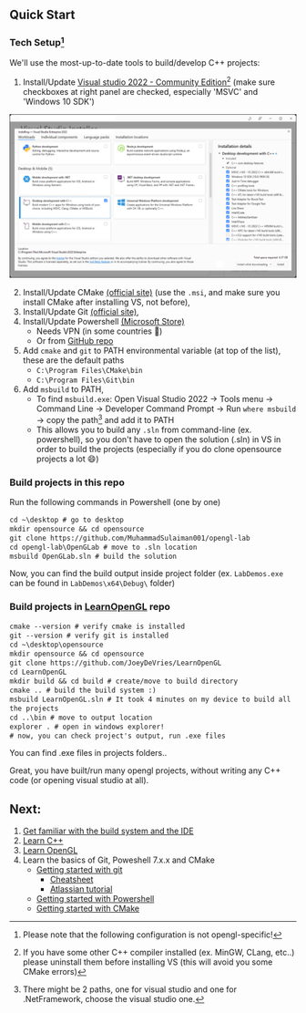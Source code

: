 ## Quick Start

### Tech Setup[^1]

We'll use the most-up-to-date tools to build/develop C++ projects:

1. Install/Update [Visual studio 2022 - Community Edition](https://visualstudio.microsoft.com/downloads/)[^2] (make sure checkboxes at right panel are checked, especially 'MSVC' and 'Windows 10 SDK')

![vs2022-installer-workloads](./../res/vs2022-installer-workloads.png)

2. Install/Update CMake [(official site)](https://cmake.org/download/) (use the `.msi`, and make sure you install CMake after installing VS, not before),
3. Install/Update Git [(official site)](https://git-scm.com/downloads),
4. Install/Update Powershell [(Microsoft Store)](https://apps.microsoft.com/store/detail/powershell/9MZ1SNWT0N5D)
    - Needs VPN (in some countries :thinking:)
    - Or from [GitHub repo](https://github.com/PowerShell/PowerShell/releases)
5. Add `cmake` and `git` to PATH environmental variable (at top of the list), these are the default paths
    * `C:\Program Files\CMake\bin`
    * `C:\Program Files\Git\bin`
6. Add `msbuild` to PATH,
    - To find `msbuild.exe`: Open Visual Studio 2022 -> Tools menu -> Command Line -> Developer Command Prompt -> Run `where msbuild` -> copy the path[^3] and add it to PATH
    - This allows you to build any `.sln` from command-line (ex. powershell), so you don't have to open the solution (.sln) in VS in order to build the projects (especially if you do clone opensource projects a lot :smile:)

### Build projects in this repo

Run the following commands in Powershell (one by one)

```
cd ~\desktop # go to desktop
mkdir opensource && cd opensource
git clone https://github.com/MuhammadSulaiman001/opengl-lab
cd opengl-lab\OpenGLab # move to .sln location
msbuild OpenGLab.sln # build the solution
```

Now, you can find the build output inside project folder (ex. `LabDemos.exe` can be found in `LabDemos\x64\Debug\` folder)

### Build projects in [LearnOpenGL](https://github.com/JoeyDeVries/LearnOpenGL) repo

```
cmake --version # verify cmake is installed
git --version # verify git is installed
cd ~\desktop\opensource
mkdir opensource && cd opensource
git clone https://github.com/JoeyDeVries/LearnOpenGL
cd LearnOpenGL
mkdir build && cd build # create/move to build directory
cmake .. # build the build system :)
msbuild LearnOpenGL.sln # It took 4 minutes on my device to build all the projects
cd ..\bin # move to output location
explorer . # open in windows explorer!
# now, you can check project's output, run .exe files
```

You can find .exe files in projects folders..

Great, you have built/run many opengl projects, without writing any C++ code (or opening visual studio at all).

## Next:

1. [Get familiar with the build system and the IDE](https://learn.microsoft.com/en-us/cpp/build/projects-and-build-systems-cpp?view=msvc-170)
2. [Learn C++](https://learn.microsoft.com/en-us/cpp/cpp/?view=msvc-170)
2. [Learn OpenGL](https://learnopengl.com/Introduction)
3. Learn the basics of Git, Poweshell 7.x.x and CMake
    - [Getting started with git](https://git-scm.com/book/en/v2)
        - [Cheatsheet](https://training.github.com/downloads/github-git-cheat-sheet/)
        - [Atlassian tutorial](https://www.atlassian.com/git/tutorials/)
    - [Getting started with Powershell](https://learn.microsoft.com/en-us/powershell/scripting/learn/ps101/01-getting-started?view=powershell-7.3)
    - [Getting started with CMake](https://cmake.org/cmake/help/latest/guide/tutorial/A%20Basic%20Starting%20Point.html)


[^1]: Please note that the following configuration is not opengl-specific!
[^2]: If you have some other C++ compiler installed (ex. MinGW, CLang, etc..) please uninstall them before installing VS (this will avoid you some CMake errors)
[^3]: There might be 2 paths, one for visual studio and one for .NetFramework, choose the visual studio one.
